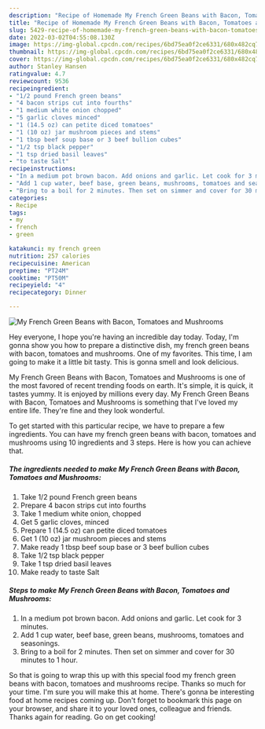 ```yaml
---
description: "Recipe of Homemade My French Green Beans with Bacon, Tomatoes and Mushrooms"
title: "Recipe of Homemade My French Green Beans with Bacon, Tomatoes and Mushrooms"
slug: 5429-recipe-of-homemade-my-french-green-beans-with-bacon-tomatoes-and-mushrooms
date: 2022-03-02T04:55:08.130Z
image: https://img-global.cpcdn.com/recipes/6bd75ea0f2ce6331/680x482cq70/my-french-green-beans-with-bacon-tomatoes-and-mushrooms-recipe-main-photo.jpg
thumbnail: https://img-global.cpcdn.com/recipes/6bd75ea0f2ce6331/680x482cq70/my-french-green-beans-with-bacon-tomatoes-and-mushrooms-recipe-main-photo.jpg
cover: https://img-global.cpcdn.com/recipes/6bd75ea0f2ce6331/680x482cq70/my-french-green-beans-with-bacon-tomatoes-and-mushrooms-recipe-main-photo.jpg
author: Stanley Hansen
ratingvalue: 4.7
reviewcount: 9536
recipeingredient:
- "1/2 pound French green beans"
- "4 bacon strips cut into fourths"
- "1 medium white onion chopped"
- "5 garlic cloves minced"
- "1 (14.5 oz) can petite diced tomatoes"
- "1 (10 oz) jar mushroom pieces and stems"
- "1 tbsp beef soup base or 3 beef bullion cubes"
- "1/2 tsp black pepper"
- "1 tsp dried basil leaves"
- "to taste Salt"
recipeinstructions:
- "In a medium pot brown bacon. Add onions and garlic. Let cook for 3 minutes."
- "Add 1 cup water, beef base, green beans, mushrooms, tomatoes and seasonings."
- "Bring to a boil for 2 minutes. Then set on simmer and cover for 30 minutes to 1 hour."
categories:
- Recipe
tags:
- my
- french
- green

katakunci: my french green 
nutrition: 257 calories
recipecuisine: American
preptime: "PT24M"
cooktime: "PT50M"
recipeyield: "4"
recipecategory: Dinner

---
```



![My French Green Beans with Bacon, Tomatoes and Mushrooms](https://img-global.cpcdn.com/recipes/6bd75ea0f2ce6331/680x482cq70/my-french-green-beans-with-bacon-tomatoes-and-mushrooms-recipe-main-photo.jpg)

Hey everyone, I hope you're having an incredible day today. Today, I'm gonna show you how to prepare a distinctive dish, my french green beans with bacon, tomatoes and mushrooms. One of my favorites. This time, I am going to make it a little bit tasty. This is gonna smell and look delicious.

My French Green Beans with Bacon, Tomatoes and Mushrooms is one of the most favored of recent trending foods on earth. It's simple, it is quick, it tastes yummy. It is enjoyed by millions every day. My French Green Beans with Bacon, Tomatoes and Mushrooms is something that I've loved my entire life. They're fine and they look wonderful.




To get started with this particular recipe, we have to prepare a few ingredients. You can have my french green beans with bacon, tomatoes and mushrooms using 10 ingredients and 3 steps. Here is how you can achieve that.

<!--inarticleads1-->

##### The ingredients needed to make My French Green Beans with Bacon, Tomatoes and Mushrooms:

1. Take 1/2 pound French green beans
1. Prepare 4 bacon strips cut into fourths
1. Take 1 medium white onion, chopped
1. Get 5 garlic cloves, minced
1. Prepare 1 (14.5 oz) can petite diced tomatoes
1. Get 1 (10 oz) jar mushroom pieces and stems
1. Make ready 1 tbsp beef soup base or 3 beef bullion cubes
1. Take 1/2 tsp black pepper
1. Take 1 tsp dried basil leaves
1. Make ready to taste Salt




<!--inarticleads2-->

##### Steps to make My French Green Beans with Bacon, Tomatoes and Mushrooms:

1. In a medium pot brown bacon. Add onions and garlic. Let cook for 3 minutes.
1. Add 1 cup water, beef base, green beans, mushrooms, tomatoes and seasonings.
1. Bring to a boil for 2 minutes. Then set on simmer and cover for 30 minutes to 1 hour.




So that is going to wrap this up with this special food my french green beans with bacon, tomatoes and mushrooms recipe. Thanks so much for your time. I'm sure you will make this at home. There's gonna be interesting food at home recipes coming up. Don't forget to bookmark this page on your browser, and share it to your loved ones, colleague and friends. Thanks again for reading. Go on get cooking!
